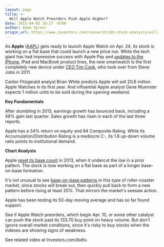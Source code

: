 ```yaml
---
layout: page
title: >-
  Will Apple Watch Preorders Push Apple Higher?
date: 2015-04-02 19:17 -0700
author: Adam Spreer
origin_url: https://www.investors.com/research/ibd-stock-analysis/will-apple-watch-preorders-push-apple-stock-past-buy-point-in-flat-base/
---
```





  



As **Apple** ([AAPL](https://research.investors.com/quote.aspx?symbol=AAPL)) gets ready to launch Apple Watch on Apr. 24, its stock is working on a flat base that could launch a new price run. While the tech giant has had impressive success with Apple Pay and [updates to the iPhone](http://news.investors.com/technology-click/032715-745465-apple-working-on-iphone-6s-6s-plus-6c.htm), iPad and MacBook product lines, the new smartwatch is the first completely new device under [CEO Tim Cook](http://news.investors.com/technology-click/040115-746049-apple-tim-cook-a-strong-successor-to-steve-jobs.htm), who took over from Steve Jobs in 2011.

  

Cantor Fitzgerald analyst Brian White predicts Apple will sell 20.6 million Apple Watches in its first year. And influential Apple analyst Gene Muenster expects 1 million units to be sold during the opening weekend.

  

**Key Fundamentals**

  

After stumbling in 2013, earnings growth has bounced back, including a 48% gain last quarter. Sales growth has risen in each of the last three reports.

  

Apple has a 34% return on equity and 94 Composite Rating. While its Accumulation/Distribution Rating is a mediocre C-, its 1.8 up-down volume ratio points to institutional demand.

  

**Chart Analysis**

  

Apple [reset its base count](http://ibdtv.investors.com/656846-getting-started-counting-bases.aspx) in 2013, when it undercut the low in a prior pattern. The stock is now working on a flat base as part of a longer base-on-base formation.

  

It's not unusual to see [base-on-base patterns](http://education.investors.com/investors-corner/746079-learn-to-recognize-base-on-base-patterns.htm) in this type of roller-coaster market, since stocks will break out, then quickly pull back to form a new pattern before rising at least 20%. That mirrors the market's seesaw action.

  

Apple has been testing its 50-day moving average and has so far found support.

  

See if Apple Watch preorders, which begin Apr. 10, or some other catalyst can push the stock past its 133.70 buy point on heavy volume. But don't ignore overall market conditions, since it's risky to buy stocks when the indexes are showing signs of weakness.

  

See related video at Investors.com/ibdtv.




